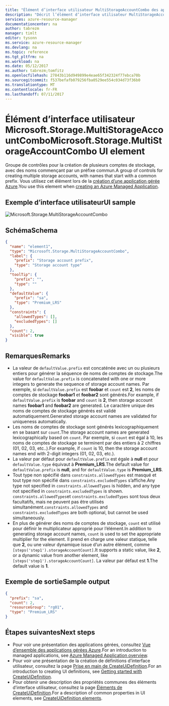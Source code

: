 ```yaml
---
title: "Élément d’interface utilisateur MultiStorageAccountCombo des applications gérées Azure | Microsoft Docs"
description: "Décrit l’élément d’interface utilisateur MultiStorageAccountCombo pour les applications gérées Azure"
services: azure-resource-manager
documentationcenter: na
author: tabrezm
manager: timlt
editor: tysonn
ms.service: azure-resource-manager
ms.devlang: na
ms.topic: reference
ms.tgt_pltfrm: na
ms.workload: na
ms.date: 05/12/2017
ms.author: tabrezm;tomfitz
ms.openlocfilehash: 27843b116d949899e4eae65f342324f77ebca70b
ms.sourcegitcommit: f537befafb079256fba0529ee554c034d73f36b0
ms.translationtype: MT
ms.contentlocale: fr-FR
ms.lasthandoff: 07/11/2017
---
```

# <a name="microsoftstoragemultistorageaccountcombo-ui-element"></a><span data-ttu-id="78a17-103">Élément d’interface utilisateur Microsoft.Storage.MultiStorageAccountCombo</span><span class="sxs-lookup"><span data-stu-id="78a17-103">Microsoft.Storage.MultiStorageAccountCombo UI element</span></span>
<span data-ttu-id="78a17-104">Groupe de contrôles pour la création de plusieurs comptes de stockage, avec des noms commençant par un préfixe commun.</span><span class="sxs-lookup"><span data-stu-id="78a17-104">A group of controls for creating multiple storage accounts, with names that start with a common prefix.</span></span> <span data-ttu-id="78a17-105">Vous utilisez cet élément lors de la [création d’une application gérée Azure](managed-application-publishing.md).</span><span class="sxs-lookup"><span data-stu-id="78a17-105">You use this element when [creating an Azure Managed Application](managed-application-publishing.md).</span></span>

## <a name="ui-sample"></a><span data-ttu-id="78a17-106">Exemple d’interface utilisateur</span><span class="sxs-lookup"><span data-stu-id="78a17-106">UI sample</span></span>
![Microsoft.Storage.MultiStorageAccountCombo](./media/managed-application-elements/microsoft.storage.multistorageaccountcombo.png)

## <a name="schema"></a><span data-ttu-id="78a17-108">Schéma</span><span class="sxs-lookup"><span data-stu-id="78a17-108">Schema</span></span>
```json
{
  "name": "element1",
  "type": "Microsoft.Storage.MultiStorageAccountCombo",
  "label": {
    "prefix": "Storage account prefix",
    "type": "Storage account type"
  },
  "toolTip": {
    "prefix": "",
    "type": ""
  },
  "defaultValue": {
    "prefix": "sa",
    "type": "Premium_LRS"
  },
  "constraints": {
    "allowedTypes": [],
    "excludedTypes": []
  },
  "count": 2,
  "visible": true
}
```

## <a name="remarks"></a><span data-ttu-id="78a17-109">Remarques</span><span class="sxs-lookup"><span data-stu-id="78a17-109">Remarks</span></span>
- <span data-ttu-id="78a17-110">La valeur de `defaultValue.prefix` est concaténée avec un ou plusieurs entiers pour générer la séquence de noms de comptes de stockage.</span><span class="sxs-lookup"><span data-stu-id="78a17-110">The value for `defaultValue.prefix` is concatenated with one or more integers to generate the sequence of storage account names.</span></span> <span data-ttu-id="78a17-111">Par exemple, si `defaultValue.prefix` est **foobar** et `count` est **2**, les noms de comptes de stockage **foobar1** et **foobar2** sont générés.</span><span class="sxs-lookup"><span data-stu-id="78a17-111">For example, if `defaultValue.prefix` is **foobar** and `count` is **2**, then storage account names **foobar1** and **foobar2** are generated.</span></span> <span data-ttu-id="78a17-112">Le caractère unique des noms de comptes de stockage générés est validé automatiquement.</span><span class="sxs-lookup"><span data-stu-id="78a17-112">Generated storage account names are validated for uniqueness automatically.</span></span>
- <span data-ttu-id="78a17-113">Les noms de comptes de stockage sont générés lexicographiquement en se basant sur `count`.</span><span class="sxs-lookup"><span data-stu-id="78a17-113">The storage account names are generated lexicographically based on `count`.</span></span> <span data-ttu-id="78a17-114">Par exemple, si `count` est égal à 10, les noms de comptes de stockage se terminent par des entiers à 2 chiffres (01, 02, 03, etc..).</span><span class="sxs-lookup"><span data-stu-id="78a17-114">For example, if `count` is 10, then the storage account names end with 2-digit integers (01, 02, 03, etc.).</span></span>
- <span data-ttu-id="78a17-115">La valeur par défaut pour `defaultValue.prefix` est égale à **null** et pour `defaultValue.type` équivaut à **Premium_LRS**.</span><span class="sxs-lookup"><span data-stu-id="78a17-115">The default value for `defaultValue.prefix` is **null**, and for `defaultValue.type` is **Premium_LRS**.</span></span>
- <span data-ttu-id="78a17-116">Tout type non spécifié dans `constraints.allowedTypes` est masqué et tout type non spécifié dans `constraints.excludedTypes` s’affiche.</span><span class="sxs-lookup"><span data-stu-id="78a17-116">Any type not specified in `constraints.allowedTypes` is hidden, and any type not specified in `constraints.excludedTypes` is shown.</span></span>
<span data-ttu-id="78a17-117">`constraints.allowedTypes`et `constraints.excludedTypes` sont tous deux facultatifs, mais ne peuvent pas être utilisés simultanément.</span><span class="sxs-lookup"><span data-stu-id="78a17-117">`constraints.allowedTypes` and `constraints.excludedTypes` are both optional, but cannot be used simultaneously.</span></span>
- <span data-ttu-id="78a17-118">En plus de générer des noms de comptes de stockage, `count` est utilisé pour définir le multiplicateur approprié pour l’élément.</span><span class="sxs-lookup"><span data-stu-id="78a17-118">In addition to generating storage account names, `count` is used to set the appropriate multiplier for the element.</span></span> <span data-ttu-id="78a17-119">Il prend en charge une valeur statique, telle que **2**, ou une valeur dynamique issue d’un autre élément, comme `[steps('step1').storageAccountCount]`.</span><span class="sxs-lookup"><span data-stu-id="78a17-119">It supports a static value, like **2**, or a dynamic value from another element, like `[steps('step1').storageAccountCount]`.</span></span> <span data-ttu-id="78a17-120">La valeur par défaut est **1**.</span><span class="sxs-lookup"><span data-stu-id="78a17-120">The default value is **1**.</span></span>

## <a name="sample-output"></a><span data-ttu-id="78a17-121">Exemple de sortie</span><span class="sxs-lookup"><span data-stu-id="78a17-121">Sample output</span></span>
```json
{
  "prefix": "sa",
  "count": 2,
  "resourceGroup": "rg01",
  "type": "Premium_LRS"
}
```

## <a name="next-steps"></a><span data-ttu-id="78a17-122">Étapes suivantes</span><span class="sxs-lookup"><span data-stu-id="78a17-122">Next steps</span></span>
* <span data-ttu-id="78a17-123">Pour voir une présentation des applications gérées, consultez [Vue d’ensemble des applications gérées Azure](managed-application-overview.md).</span><span class="sxs-lookup"><span data-stu-id="78a17-123">For an introduction to managed applications, see [Azure Managed Application overview](managed-application-overview.md).</span></span>
* <span data-ttu-id="78a17-124">Pour voir une présentation de la création de définitions d’interface utilisateur, consultez la page [Prise en main de CreateUiDefinition](managed-application-createuidefinition-overview.md).</span><span class="sxs-lookup"><span data-stu-id="78a17-124">For an introduction to creating UI definitions, see [Getting started with CreateUiDefinition](managed-application-createuidefinition-overview.md).</span></span>
* <span data-ttu-id="78a17-125">Pour obtenir une description des propriétés communes des éléments d’interface utilisateur, consultez la page [Éléments de CreateUiDefinition](managed-application-createuidefinition-elements.md).</span><span class="sxs-lookup"><span data-stu-id="78a17-125">For a description of common properties in UI elements, see [CreateUiDefinition elements](managed-application-createuidefinition-elements.md).</span></span>

